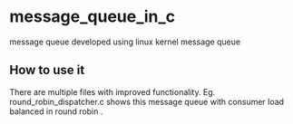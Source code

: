 # message_queue_in_c
message queue developed using linux kernel message queue

## How to use it
There are multiple files with improved functionality. Eg. round_robin_dispatcher.c shows this message queue with consumer load balanced in round robin .
